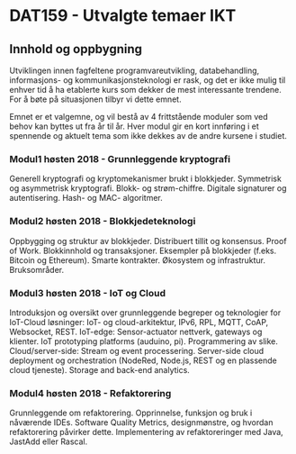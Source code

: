 # DAT159 - Utvalgte temaer IKT

## Innhold og oppbygning
Utviklingen innen fagfeltene programvareutvikling, databehandling, informasjons- og kommunikasjonsteknologi er rask, og det er ikke mulig til enhver tid å ha etablerte kurs som dekker de mest interessante trendene. For å bøte på situasjonen tilbyr vi dette emnet.

Emnet er et valgemne, og vil bestå av 4 frittstående moduler som ved behov kan byttes ut fra år til år. Hver modul gir en kort innføring i et spennende og aktuelt tema som ikke dekkes av de andre kursene i studiet.

### Modul1 høsten 2018 - Grunnleggende kryptografi

Generell kryptografi og kryptomekanismer brukt i blokkjeder. Symmetrisk og asymmetrisk kryptografi. Blokk- og strøm-chiffre. Digitale signaturer og autentisering. Hash- og MAC- algoritmer.

### Modul2 høsten 2018 - Blokkjedeteknologi

Oppbygging og struktur av blokkjeder. Distribuert tillit og konsensus. Proof of Work. Blokkinnhold og transaksjoner. Eksempler på blokkjeder (f.eks. Bitcoin og Ethereum). Smarte kontrakter. Økosystem og infrastruktur. Bruksområder.

### Modul3 høsten 2018 - IoT og Cloud

Introduksjon og oversikt over grunnleggende begreper og teknologier for IoT-Cloud løsninger: IoT- og cloud-arkitektur, IPv6, RPL, MQTT, CoAP, Websocket, REST. IoT-edge: Sensor-actuator nettverk, gateways og klienter. IoT prototyping platforms (auduino, pi). Programmering av slike. Cloud/server-side: Stream og event processering. Server-side cloud deployment og orchestration (NodeRed, Node.js, REST og en plassende cloud tjeneste). Storage and back-end analytics.

### Modul4 høsten 2018 - Refaktorering

Grunnleggende om refaktorering. Opprinnelse, funksjon og bruk i nåværende IDEs. Software Quality Metrics, designmønstre, og hvordan refaktorering påvirker dette. Implementering av refaktoreringer med Java, JastAdd eller Rascal.
